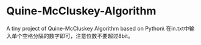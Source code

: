 # Quine-McCluskey-Algorithm
A tiny project of Quine-McCluskey Algorithm  based on Python\\
在in.txt中输入单个空格分隔的数字即可，注意位数不要超过8bit。
